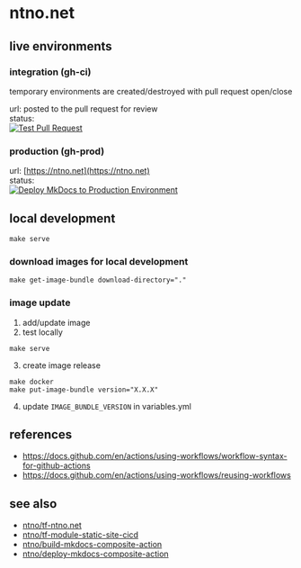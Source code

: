 # ntno.net

## live environments
### integration (gh-ci)
temporary environments are created/destroyed with pull request open/close  

url: posted to the pull request for review  
status:   
   [![Test Pull Request](https://github.com/ntno/ntno.net/actions/workflows/test-pr.yml/badge.svg)](https://github.com/ntno/ntno.net/actions/workflows/test-pr.yml)

### production (gh-prod)
url: [https://ntno.net](https://ntno.net)    
status:  
   [![Deploy MkDocs to Production Environment](https://github.com/ntno/ntno.net/actions/workflows/prod-deploy.yml/badge.svg)](https://github.com/ntno/ntno.net/actions/workflows/prod-deploy.yml)


## local development

```
make serve
```

### download images for local development
```
make get-image-bundle download-directory="."
```

### image update

1. add/update image
2. test locally
```
make serve
```
3. create image release
```
make docker
make put-image-bundle version="X.X.X"
```
4. update `IMAGE_BUNDLE_VERSION` in variables.yml


## references
- https://docs.github.com/en/actions/using-workflows/workflow-syntax-for-github-actions  
- https://docs.github.com/en/actions/using-workflows/reusing-workflows


## see also
- [ntno/tf-ntno.net](https://github.com/ntno/tf-ntno.net) 
- [ntno/tf-module-static-site-cicd](https://github.com/ntno/tf-module-static-site-cicd)  
- [ntno/build-mkdocs-composite-action](https://github.com/ntno/build-mkdocs-composite-action)  
- [ntno/deploy-mkdocs-composite-action](https://github.com/ntno/deploy-mkdocs-composite-action)  
